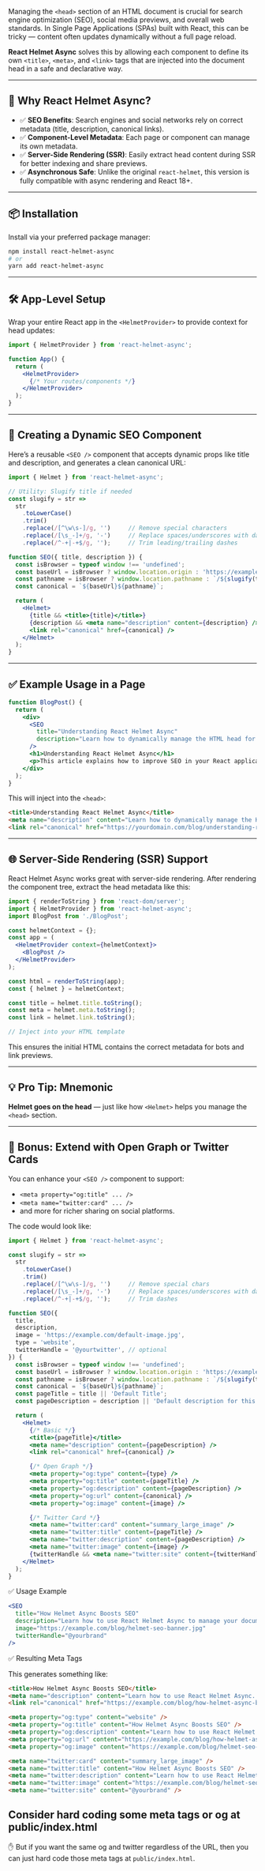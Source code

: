 
Managing the `<head>` section of an HTML document is crucial for search engine optimization (SEO), social media previews, and overall web standards. In Single Page Applications (SPAs) built with React, this can be tricky — content often updates dynamically without a full page reload.

**React Helmet Async** solves this by allowing each component to define its own `<title>`, `<meta>`, and `<link>` tags that are injected into the document head in a safe and declarative way.

---

## 🔧 Why React Helmet Async?

- ✅ **SEO Benefits**: Search engines and social networks rely on correct metadata (title, description, canonical links).
- ✅ **Component-Level Metadata**: Each page or component can manage its own metadata.
- ✅ **Server-Side Rendering (SSR)**: Easily extract head content during SSR for better indexing and share previews.
- ✅ **Asynchronous Safe**: Unlike the original `react-helmet`, this version is fully compatible with async rendering and React 18+.

---

## 📦 Installation

Install via your preferred package manager:

```bash
npm install react-helmet-async
# or
yarn add react-helmet-async
```

---

## 🛠 App-Level Setup

Wrap your entire React app in the `<HelmetProvider>` to provide context for head updates:

```jsx
import { HelmetProvider } from 'react-helmet-async';

function App() {
  return (
    <HelmetProvider>
      {/* Your routes/components */}
    </HelmetProvider>
  );
}
```

---

## 🧩 Creating a Dynamic SEO Component

Here’s a reusable `<SEO />` component that accepts dynamic props like title and description, and generates a clean canonical URL:

```jsx
import { Helmet } from 'react-helmet-async';

// Utility: Slugify title if needed
const slugify = str =>
  str
    .toLowerCase()
    .trim()
    .replace(/[^\w\s-]/g, '')     // Remove special characters
    .replace(/[\s_-]+/g, '-')     // Replace spaces/underscores with dash
    .replace(/^-+|-+$/g, '');     // Trim leading/trailing dashes

function SEO({ title, description }) {
  const isBrowser = typeof window !== 'undefined';
  const baseUrl = isBrowser ? window.location.origin : 'https://example.com';
  const pathname = isBrowser ? window.location.pathname : `/${slugify(title)}`;
  const canonical = `${baseUrl}${pathname}`;

  return (
    <Helmet>
      {title && <title>{title}</title>}
      {description && <meta name="description" content={description} />}
      <link rel="canonical" href={canonical} />
    </Helmet>
  );
}
```

---

## ✅ Example Usage in a Page

```jsx
function BlogPost() {
  return (
    <div>
      <SEO
        title="Understanding React Helmet Async"
        description="Learn how to dynamically manage the HTML head for SEO in React SPAs."
      />
      <h1>Understanding React Helmet Async</h1>
      <p>This article explains how to improve SEO in your React application...</p>
    </div>
  );
}
```

This will inject into the `<head>`:

```html
<title>Understanding React Helmet Async</title>
<meta name="description" content="Learn how to dynamically manage the HTML head for SEO in React SPAs.">
<link rel="canonical" href="https://yourdomain.com/blog/understanding-react-helmet-async">
```

---

## 🌐 Server-Side Rendering (SSR) Support

React Helmet Async works great with server-side rendering. After rendering the component tree, extract the head metadata like this:

```jsx
import { renderToString } from 'react-dom/server';
import { HelmetProvider } from 'react-helmet-async';
import BlogPost from './BlogPost';

const helmetContext = {};
const app = (
  <HelmetProvider context={helmetContext}>
    <BlogPost />
  </HelmetProvider>
);

const html = renderToString(app);
const { helmet } = helmetContext;

const title = helmet.title.toString();
const meta = helmet.meta.toString();
const link = helmet.link.toString();

// Inject into your HTML template
```

This ensures the initial HTML contains the correct metadata for bots and link previews.

---

## 💡 Pro Tip: Mnemonic

**Helmet goes on the head** — just like how `<Helmet>` helps you manage the `<head>` section.

---

## 🎁 Bonus: Extend with Open Graph or Twitter Cards

You can enhance your `<SEO />` component to support:

- `<meta property="og:title" ... />`
- `<meta name="twitter:card" ... />`
- and more for richer sharing on social platforms.

The code would look like:
```jsx
import { Helmet } from 'react-helmet-async';

const slugify = str =>
  str
    .toLowerCase()
    .trim()
    .replace(/[^\w\s-]/g, '')     // Remove special chars
    .replace(/[\s_-]+/g, '-')     // Replace spaces/underscores with dash
    .replace(/^-+|-+$/g, '');     // Trim dashes

function SEO({
  title,
  description,
  image = 'https://example.com/default-image.jpg',
  type = 'website',
  twitterHandle = '@yourtwitter', // optional
}) {
  const isBrowser = typeof window !== 'undefined';
  const baseUrl = isBrowser ? window.location.origin : 'https://example.com';
  const pathname = isBrowser ? window.location.pathname : `/${slugify(title)}`;
  const canonical = `${baseUrl}${pathname}`;
  const pageTitle = title || 'Default Title';
  const pageDescription = description || 'Default description for this page.';

  return (
    <Helmet>
      {/* Basic */}
      <title>{pageTitle}</title>
      <meta name="description" content={pageDescription} />
      <link rel="canonical" href={canonical} />

      {/* Open Graph */}
      <meta property="og:type" content={type} />
      <meta property="og:title" content={pageTitle} />
      <meta property="og:description" content={pageDescription} />
      <meta property="og:url" content={canonical} />
      <meta property="og:image" content={image} />

      {/* Twitter Card */}
      <meta name="twitter:card" content="summary_large_image" />
      <meta name="twitter:title" content={pageTitle} />
      <meta name="twitter:description" content={pageDescription} />
      <meta name="twitter:image" content={image} />
      {twitterHandle && <meta name="twitter:site" content={twitterHandle} />}
    </Helmet>
  );
}
```

 ✅ Usage Example

```jsx
<SEO
  title="How Helmet Async Boosts SEO"
  description="Learn how to use React Helmet Async to manage your document head and improve search visibility."
  image="https://example.com/blog/helmet-seo-banner.jpg"
  twitterHandle="@yourbrand"
/>
```

✅ Resulting Meta Tags

This generates something like:

```html
<title>How Helmet Async Boosts SEO</title>
<meta name="description" content="Learn how to use React Helmet Async..." />
<link rel="canonical" href="https://example.com/blog/how-helmet-async-boosts-seo" />

<meta property="og:type" content="website" />
<meta property="og:title" content="How Helmet Async Boosts SEO" />
<meta property="og:description" content="Learn how to use React Helmet Async..." />
<meta property="og:url" content="https://example.com/blog/how-helmet-async-boosts-seo" />
<meta property="og:image" content="https://example.com/blog/helmet-seo-banner.jpg" />

<meta name="twitter:card" content="summary_large_image" />
<meta name="twitter:title" content="How Helmet Async Boosts SEO" />
<meta name="twitter:description" content="Learn how to use React Helmet Async..." />
<meta name="twitter:image" content="https://example.com/blog/helmet-seo-banner.jpg" />
<meta name="twitter:site" content="@yourbrand" />
```

## Consider hard coding some meta tags or og at public/index.html

✋ But if you want the same og and twitter regardless of the URL, then you can just hard code those meta tags at `public/index.html`.